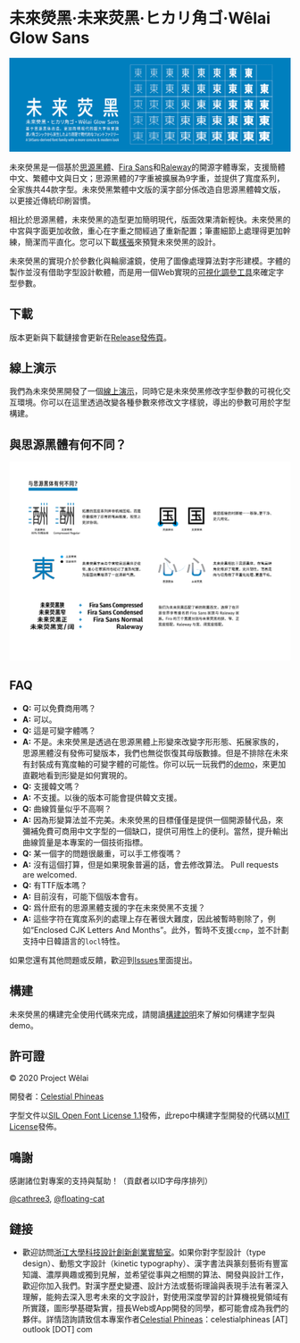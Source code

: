 # 未來熒黑·未来荧黑·ヒカリ角ゴ·Wêlai Glow Sans

![未來熒黑](../tests/glow.png)

未來熒黑是一個基於[思源黑體](https://github.com/adobe-fonts/source-han-sans)、[Fira Sans](https://github.com/mozilla/Fira)和[Raleway](https://github.com/impallari/Raleway)的開源字體專案，支援簡體中文、繁體中文與日文；思源黑體的7字重被擴展為9字重，並提供了寬度系列，全家族共44款字型。未來熒黑繁體中文版的漢字部分係改造自思源黑體韓文版，以更接近傳統印刷習慣。

相比於思源黑體，未來熒黑的造型更加簡明現代，版面效果清新輕快。未來熒黑的中宮與字面更加收斂，重心在字重之間經過了重新配置；筆畫細節上處理得更加幹練，簡潔而平直化。您可以下載[樣張](../tests/family-specimen.pdf)來預覽未來熒黑的設計。

未來熒黑的實現介於參數化與輪廓濾鏡，使用了圖像處理算法對字形建模。字體的製作並沒有借助字型設計軟體，而是用一個Web實現的[可視化調參工具](https://welai.github.io/glow-sans)來確定字型參數。

## 下載

版本更新與下載鏈接會更新在[Release發佈頁](https://github.com/welai/glow-sans/releases)。

## 線上演示

我們為未來熒黑開發了一個[線上演示](https://welai.github.io/glow-sans)，同時它是未來熒黑修改字型參數的可視化交互環境。你可以在這里透過改變各種參數來修改文字樣貌，導出的參數可用於字型構建。

## 與思源黑體有何不同？

![未來熒黑](../tests/diff.png)

## FAQ

* **Q:** 可以免費商用嗎？
* **A:** 可以。
* **Q:** 這是可變字體嗎？
* **A:** 不是。未來熒黑是透過在思源黑體上形變來改變字形形態、拓展家族的，思源黑體沒有發佈可變版本，我們也無從恢復其母版數據。但是不排除在未來有封裝成有寬度軸的可變字體的可能性。你可以玩一玩我們的[demo](https://welai.github.io/glow-sans)，來更加直觀地看到形變是如何實現的。
* **Q:** 支援韓文嗎？
* **A:** 不支援。以後的版本可能會提供韓文支援。
* **Q:** 曲線質量似乎不高啊？
* **A:** 因為形變算法並不完美。未來熒黑的目標僅僅是提供一個開源替代品，來彌補免費可商用中文字型的一個缺口，提供可用性上的便利。當然，提升輸出曲線質量是本專案的一個技術指標。
* **Q:** 某一個字的問題很嚴重，可以手工修復嗎？
* **A:** 沒有這個打算，但是如果現象普遍的話，會去修改算法。 Pull requests are welcomed.
* **Q:** 有TTF版本嗎？
* **A:** 目前沒有，可能下個版本會有。
* **Q:** 爲什麽有的思源黑體支援的字在未來熒黑不支援？
* **A:** 這些字符在寬度系列的處理上存在著很大難度，因此被暫時剔除了，例如“Enclosed CJK Letters And Months”。此外，暫時不支援`ccmp`，並不計劃支持中日韓語言的`locl`特性。

如果您還有其他問題或反饋，歡迎到[Issues](https://github.com/welai/glow-sans/issues)里面提出。

## 構建

未來熒黑的構建完全使用代碼來完成，請閱讀[構建說明](build-instructions.md)來了解如何構建字型與demo。

## 許可證

© 2020 Project Wêlai

開發者：[Celestial Phineas](https://github.com/celestialphineas)

字型文件以[SIL Open Font License 1.1](../OFL.txt)發佈，此repo中構建字型開發的代碼以[MIT License](../LICENSE)發佈。

## 鳴謝

感謝諸位對專案的支持與幫助！（貢獻者以ID字母序排列）

[@cathree3](https://github.com/cathree3), [@floating-cat](https://github.com/floating-cat)

## 鏈接

* 歡迎訪問[浙江大學科技設計創新創業實驗室](http://www.next.zju.edu.cn)。如果你對字型設計（type design）、動態文字設計（kinetic typography）、漢字書法與篆刻藝術有豐富知識、濃厚興趣或獨到見解，並希望從事與之相關的算法、開發與設計工作，歡迎你加入我們。對漢字歷史變遷、設計方法或藝術理論與表現手法有著深入理解，能夠去深入思考未來的文字設計，對使用深度學習的計算機視覺領域有所實踐，圖形學基礎紮實，擅長Web或App開發的同學，都可能會成為我們的夥伴。詳情諮詢請致信本專案作者[Celestial Phineas](https://github.com/celestialphineas)：celestialphineas [AT] outlook [DOT] com
